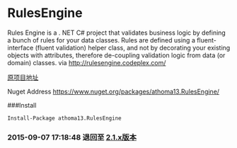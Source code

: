 # RulesEngine
Rules Engine is a . NET C# project that validates business logic by defining a bunch of rules for your data classes. Rules are defined using a fluent-interface (fluent validation) helper class, and not by decorating your existing objects with attributes, therefore de-coupling validation logic from data (or domain) classes. via http://rulesengine.codeplex.com/

[原项目地址](http://rulesengine.codeplex.com/)

Nuget Address https://www.nuget.org/packages/athoma13.RulesEngine/

###Install

	Install-Package athoma13.RulesEngine


### 2015-09-07 17:18:48 退回至 [2.1.x版本](http://rulesengine.codeplex.com/SourceControl/changeset/15657)
